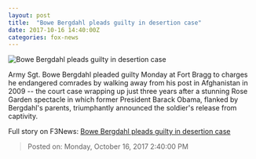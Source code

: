 ```yaml
---
layout: post
title:  "Bowe Bergdahl pleads guilty in desertion case"
date: 2017-10-16 14:40:00Z
categories: fox-news
---
```


![Bowe Bergdahl pleads guilty in desertion case](http://a57.foxnews.com/images.foxnews.com/content/fox-news/us/2017/10/16/bowe-bergdahl-expected-to-plead-guilty-in-desertion-case/_jcr_content/article-text/article-par-2/inline_spotlight_ima/image.img.jpg/612/344/1508152614969.jpg?ve=1&tl=1)

Army Sgt. Bowe Bergdahl pleaded guilty Monday at Fort Bragg to charges he endangered comrades by walking away from his post in Afghanistan in 2009 -- the court case wrapping up just three years after a stunning Rose Garden spectacle in which former President Barack Obama, flanked by Bergdahl's parents, triumphantly announced the soldier's release from captivity.


Full story on F3News: [Bowe Bergdahl pleads guilty in desertion case](http://www.f3nws.com/n/gvRkhG)

> Posted on: Monday, October 16, 2017 2:40:00 PM
